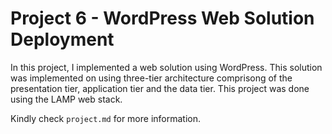 # Project 6 - WordPress Web Solution Deployment

In this project, I implemented a web solution using WordPress. This solution was implemented on using three-tier architecture comprisong of the presentation tier, application tier and the data tier. This project was done using the LAMP web stack.

Kindly check `project.md` for more information.